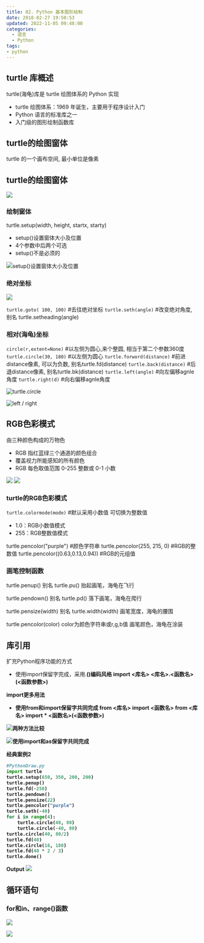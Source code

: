 ```yaml
---
title: 02. Python 基本图形绘制
date: 2018-02-27 19:50:53
updated: 2022-11-05 09:48:00
categories:
  - 语言
  - Python
tags:
- python
---
```


## turtle 库概述

turtle(海龟)库是 turtle 绘图体系的 Python 实现

* turtle 绘图体系：1969 年诞生，主要用于程序设计入门
* Python 语言的标准库之一
* 入门级的图形绘制函数库

## turtle的绘图窗体

turtle 的一个画布空间, 最小单位是像素

## turtle的绘图窗体

![](https://upload-images.jianshu.io/upload_images/1662509-49ad7647de219653.png?imageMogr2/auto-orient/strip%7CimageView2/2/w/1240)

### 绘制窗体

turtle.setup(width, height, startx, starty)

* setup()设置窗体大小及位置
* 4个参数中后两个可选
* setup()不是必须的

![setup()设置窗体大小及位置](https://upload-images.jianshu.io/upload_images/1662509-6304edddba25bb6b.png?imageMogr2/auto-orient/strip%7CimageView2/2/w/1240)

### 绝对坐标

![](https://upload-images.jianshu.io/upload_images/1662509-014075ad9f32fc37.png?imageMogr2/auto-orient/strip%7CimageView2/2/w/1240)

`turtle.goto( 100, 100)` \#去往绝对坐标
`turtle.seth(angle)`  \#改变绝对角度, 别名 turtle.setheading(angle)

### 相对(海龟)坐标

`circle(r,extent=None)` \#以左侧为圆心,来个整圆, 相当于第二个参数360度
`turtle.circle(30, 180)` \#以左侧为圆心
`turtle.forword(distance)` \#前进distance像素, 可以为负数, 别名turtle.fd(distance)
`turtle.back(distance)` \#后退distance像素, 别名turtle.bk(distance)
`turtle.left(angle)` \#向左偏移agnle角度
`turtle.right(d)` \#向右偏移agnle角度

![turtle.circle](https://upload-images.jianshu.io/upload_images/1662509-4b465dbf7178d4fc.png?imageMogr2/auto-orient/strip%7CimageView2/2/w/1240)

![left / right](https://upload-images.jianshu.io/upload_images/1662509-5714e6510b91e5be.png?imageMogr2/auto-orient/strip%7CimageView2/2/w/1240)

## RGB色彩模式

由三种颜色构成的万物色

- RGB 指红蓝绿三个通道的颜色组合
- 覆盖视力所能感知的所有颜色
- RGB 每色取值范围 0-255 整数或 0-1 小数

![](https://upload-images.jianshu.io/upload_images/1662509-fded7b2fd8739b2e.png?imageMogr2/auto-orient/strip%7CimageView2/2/w/1240)
![](https://upload-images.jianshu.io/upload_images/1662509-f3a1a84d4549c980.png?imageMogr2/auto-orient/strip%7CimageView2/2/w/1240)

### turtle的RGB色彩模式

`turtle.colormode(mode)` \#默认采用小数值 可切换为整数值

- 1.0：RGB小数值模式
- 255：RGB整数值模式

turtle.pencolor("purple") \#颜色字符串
turtle.pencolor(255, 215, 0) \#RGB的整数值
turtle.pencolor((0.63,0.13,0.94)) \#RGB的元组值

### 画笔控制函数

turtle.penup() 别名 turtle.pu()
抬起画笔，海龟在飞行

turtle.pendown() 别名 turtle.pd()
落下画笔，海龟在爬行

turtle.pensize(width) 别名 turtle.width(width)
画笔宽度，海龟的腰围

turtle.pencolor(color) color为颜色字符串或r,g,b值
画笔颜色，海龟在涂装

## 库引用

扩充Python程序功能的方式
- 使用import保留字完成，采用<a>.<b>()编码风格
import <库名>
<库名>.<函数名>(<函数参数>)

import更多用法

* 使用from和import保留字共同完成
    from <库名> import <函数名>
    from <库名> import *
    <函数名>(<函数参数>)

![两种方法比较](https://upload-images.jianshu.io/upload_images/1662509-5747a31ccb42b559.png?imageMogr2/auto-orient/strip%7CimageView2/2/w/1240)

![使用import和as保留字共同完成](https://upload-images.jianshu.io/upload_images/1662509-d3a99390b2d8ff72.png?imageMogr2/auto-orient/strip%7CimageView2/2/w/1240)

经典案例2

```py
#PythonDraw.py
import turtle
turtle.setup(650, 350, 200, 200)
turtle.penup()
turtle.fd(-250)
turtle.pendown()
turtle.pensize(22)
turtle.pencolor("purple")
turtle.seth(-40)
for i in range(4):
    turtle.circle(40, 80)
    turtle.circle(-40, 80)
turtle.circle(40, 80/2)
turtle.fd(40)
turtle.circle(16, 180)
turtle.fd(40 * 2 / 3)
turtle.done()
```

Output
![](https://upload-images.jianshu.io/upload_images/1662509-66c9bee2732950d5.png?imageMogr2/auto-orient/strip%7CimageView2/2/w/1240)

## 循环语句

### for和in、range()函数

![](https://upload-images.jianshu.io/upload_images/1662509-ff92fec37bbd6487.png?imageMogr2/auto-orient/strip%7CimageView2/2/w/1240)

![](https://upload-images.jianshu.io/upload_images/1662509-3054e5b3bbfaa1f0.png?imageMogr2/auto-orient/strip%7CimageView2/2/w/1240)
